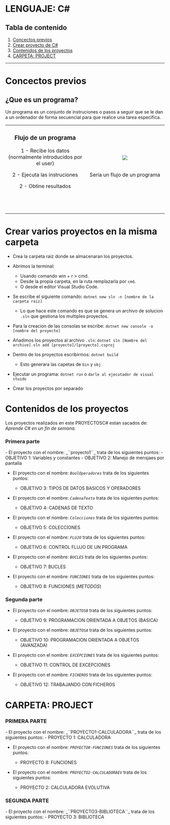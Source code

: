 # LENGUAJE: C#

## Tabla de contenido
1. [Concectos previos](#concectos-previos)  
2. [Crear proyecto de C#](#crear-proyecto-en-c)
3. [Contenidos de los proyectos](#contenidos-de-los-proyectos)
4. [CARPETA: PROJECT](#carpeta-project)
----
# Concectos previos

## ¿Que es un programa?
Un programa es un conjunto de instruciones o pasos a seguir que se le dan a un ordenador de forma secuencial para que realice una tarea especifica.

<table align="center">
  <tr border="none">
  <td width="50%" align="center">
  <h3>Flujo de un programa</h3>
  <p>1 - Recibe los datos (normalmente introducidos por el user)</p>
  <p>2 - Ejecuta las instruciones </p>
  <p>2 - Obtine resultados </p>
  
  <br></br>
  <!-- Imagen Natsu -->
  <td width="50%" align="center">
  <img  align="center"  src="https://www.areatecnologia.com/informatica/imagenes/flujo-cocinar-huevo.jpg"/>
  <br></br>
  <p>Seria un flujo de un programa</p>
  </td>
  </tr>

  </table>


# Crear varios proyectos en la misma carpeta
- Crea la carpeta raiz donde se almacenaran los proyectos.
- Abrimos la terminal:
    - Usando comando win + r > cmd.
    - Desde la propia carpeta, en la ruta remplazarla por ``cmd``.
    - O desde el editor Visual Studio Code.
- Se escribe el siguiente comando: ``dotnet new sln -n [nombre de la carpeta raiz]`` 
    - Lo que hace este comando es que se genera un archivo de solucion ``.sln`` que gestiona los multiples proyectos.
- Para la creacion de las consolas se escribe: ``dotnet new console -o [nombre del proyecto]``
- Añadimos los proyectos al archivo ``.sln``: ``dotnet sln [Nombre del archivo].sln add [proyecto]/[proyecto].csproj``
- Dentro de los proyectos escribirmos: ``dotnet build`` 
    - Esto generara las capetas de ``bin`` y ``obj``
- Ejecutar un programa: ``dotnet run`` o ``darle al ejecutador de visual stuido``

- Crear los proyectos por separado

# Contenidos de los proyectos
Los proyectos realizados en este PROYECTOSC# estan sacados de: _Aprende C# en un fin de semana._
<h3>Primera parte</h3>
- El proyecto con el nombre: _``proyecto1``_ trata de los siguientes puntos: 
    - OBJETIVO 1: Variables y constantes
    - OBJETIVO 2: Manejo de mensjaes por pantalla

- El proyecto con el nombre: _``BoolOperadores``_ trata de los siguientes puntos: 
    - OBJETIVO 3: TIPOS DE DATOS BASICOS Y OPERADORES

- El proyecto con el nombre: _``CadenaTexto``_ trata de los siguientes puntos: 
    - OBJETIVO 4: CADENAS DE TEXTO

- El proyecto con el nombre: _``Colecciones``_ trata de los siguientes puntos: 
    - OBJETIVO 5: COLECCIONES

- El proyecto con el nombre: _``FLUJO``_ trata de los siguientes puntos: 
    - OBJETIVO 6: CONTROL FLUJO DE UN PROGRAMA

- El proyecto con el nombre: _``BUCLES``_ trata de los siguientes puntos: 
    - OBJETIVO 7: BUCLES

- El proyecto con el nombre: _``FUNCIONES``_ trata de los siguientes puntos: 
    - OBJETIVO 8: FUNCIONES (_METODOS_)

<h3>Segunda parte</h3>

- El proyecto con el nombre: _``OBJETOSB``_ trata de los siguientes puntos: 
    - OBJETIVO 9: PROGRAMACION ORIENTADA A OBJETOS (BASICA)

- El proyecto con el nombre: _``OBJETOSA``_ trata de los siguientes puntos: 
    - OBJETIVO 10: PROGRAMACION ORIENTADA A OBJETOS (AVANZADA)

- El proyecto con el nombre: _``EXCEPCIONES``_ trata de los siguientes puntos: 
    - OBJETIVO 11: CONTROL DE EXCEPCIONES

- El proyecto con el nombre: _``FICHEROS``_ trata de los siguientes puntos: 
    - OBJETIVO 12: TRABAJANDO CON FICHEROS




# CARPETA: PROJECT
<h3>PRIMERA PARTE</h3>
- El proyecto con el nombre: _``PROYECTO1-CALCULADORA``_ trata de los siguientes puntos: 
    - PROYECTO 1: CALCULADORA

- El proyecto con el nombre: _``PROYECTO8-FUNCIONES``_ trata de los siguientes puntos: 
    - PROYECTO 8: FUNCIONES

- El proyecto con el nombre: _``PROYECTO2-CALCULADORAEV``_ trata de los siguientes puntos: 
    - PROYECTO 2: CALCULADORA EVOLUTIVA

<h3>SEGUNDA PARTE</h3>
- El proyecto con el nombre: _``PROYECTO3-BIBLIOTECA``_ trata de los siguientes puntos: 
    - PROYECTO 3: BIBLIOTECA